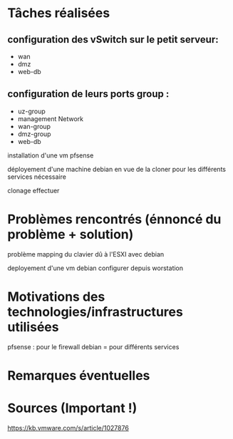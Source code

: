 # Tâches réalisées
## configuration des vSwitch sur le petit serveur:
- wan
- dmz
- web-db

## configuration de leurs ports group :
- uz-group
- management Network
- wan-group
- dmz-group
- web-db


installation d'une vm pfsense

déployement d'une machine debian en vue de la cloner pour les différents services nécessaire

clonage effectuer

# Problèmes rencontrés (énnoncé du problème + solution)
problème mapping du clavier dû à l'ESXI avec debian 

deployement d'une vm debian configurer depuis worstation

# Motivations des technologies/infrastructures utilisées
pfsense : pour le firewall
debian = pour différents services

# Remarques éventuelles


# Sources (Important !)

 
https://kb.vmware.com/s/article/1027876
